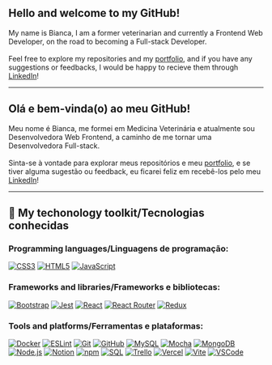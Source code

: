 ## Hello and welcome to my GitHub!
My name is Bianca, I am a former veterinarian and currently a Frontend Web Developer, on the road to becoming a Full-stack Developer. 
<br><br>
Feel free to explore my repositories and my <a href="https://biancashiromoto.github.io/" target="_blank">portfolio</a>, and if you have any suggestions or feedbacks, I would be happy to recieve them through <a href="https://www.linkedin.com/in/bshiromoto/" target="_blank">LinkedIn</a>!

<hr>

## Olá e bem-vinda(o) ao meu GitHub!
Meu nome é Bianca, me formei em Medicina Veterinária e atualmente sou Desenvolvedora Web Frontend, a caminho de me tornar uma Desenvolvedora Full-stack.
<br><br>
Sinta-se à vontade para explorar meus repositórios e meu <a href="https://biancashiromoto.github.io/" target="_blank">portfolio</a>, e se tiver alguma sugestão ou feedback, eu ficarei feliz em recebê-los pelo meu <a href="https://www.linkedin.com/in/bshiromoto/" target="_blank">LinkedIn</a>!

<hr>

<!--![Top Langs](https://github-readme-stats.vercel.app/api/top-langs/?username=biancashiromoto&layout=compact)-->

## 🧰 My techonology toolkit/Tecnologias conhecidas

### Programming languages/Linguagens de programação:
[![CSS3](https://img.shields.io/badge/CSS3-1572B6?style=for-the-badge&logo=css3&logoColor=white)]()
[![HTML5](https://img.shields.io/badge/HTML5-E34F26?style=for-the-badge&logo=html5&logoColor=white)]()
[![JavaScript](https://img.shields.io/badge/JavaScript-323330?style=for-the-badge&logo=javascript&logoColor=F7DF1E)]()

### Frameworks and libraries/Frameworks e bibliotecas:
[![Bootstrap](https://img.shields.io/badge/Bootstrap-563D7C?style=for-the-badge&logo=bootstrap&logoColor=white)]()
[![Jest](https://img.shields.io/badge/Jest-C21325?style=for-the-badge&logo=jest&logoColor=white)]()
[![React](https://img.shields.io/badge/React-20232A?style=for-the-badge&logo=react&logoColor=61DAFB)]()
[![React Router](https://img.shields.io/badge/React_Router-CA4245?style=for-the-badge&logo=react-router&logoColor=white)]()
[![Redux](https://img.shields.io/badge/Redux-593D88?style=for-the-badge&logo=redux&logoColor=white)]()

### Tools and platforms/Ferramentas e plataformas:
[![Docker](https://img.shields.io/badge/Docker-2CA5E0?style=for-the-badge&logo=docker&logoColor=white)]()
[![ESLint](https://img.shields.io/badge/eslint-3A33D1?style=for-the-badge&logo=eslint&logoColor=white)]()
[![Git](https://img.shields.io/badge/Git-E44C30?style=for-the-badge&logo=git&logoColor=white)]()
[![GitHub](https://img.shields.io/badge/GitHub-100000?style=for-the-badge&logo=github&logoColor=white)]()
[![MySQL](https://img.shields.io/badge/MySQL-005C84?style=for-the-badge&logo=mysql&logoColor=white)]()
[![Mocha](https://img.shields.io/badge/Mocha-8D6748?style=for-the-badge&logo=mocha&logoColor=white)]()
[![MongoDB](https://img.shields.io/badge/MongoDB-47A248?style=for-the-badge&logo=mongodb&logoColor=white)]()
[![Node.js](https://img.shields.io/badge/Node.js-339933?style=for-the-badge&logo=node.js&logoColor=white)]()
[![Notion](https://img.shields.io/badge/Notion-000000?style=for-the-badge&logo=notion&logoColor=white)]()
[![npm](https://img.shields.io/badge/npm-CB3837?style=for-the-badge&logo=npm&logoColor=white)]()
[![SQL](https://img.shields.io/badge/SQL-003B57?style=for-the-badge&logo=sql&logoColor=white)]()
[![Trello](https://img.shields.io/badge/Trello-0052CC?style=for-the-badge&logo=trello&logoColor=white)]()
[![Vercel](https://img.shields.io/badge/Vercel-000000?style=for-the-badge&logo=vercel&logoColor=white)]()
[![Vite](https://img.shields.io/badge/Vite-B73BFE?style=for-the-badge&logo=vite&logoColor=FFD62E)]()
[![VSCode](https://img.shields.io/badge/VSCode-0078D4?style=for-the-badge&logo=visual%20studio%20code&logoColor=white)]()


